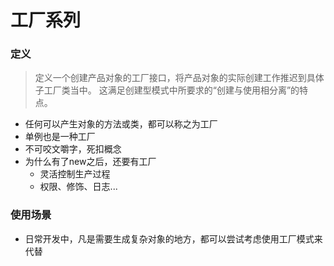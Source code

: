 # 工厂系列

### 定义

> 定义一个创建产品对象的工厂接口，将产品对象的实际创建工作推迟到具体子工厂类当中。
> 这满足创建型模式中所要求的“创建与使用相分离”的特点。

- 任何可以产生对象的方法或类，都可以称之为工厂
- 单例也是一种工厂
- 不可咬文嚼字，死扣概念
- 为什么有了new之后，还要有工厂
    - 灵活控制生产过程
    - 权限、修饰、日志...   

### 使用场景

- 日常开发中，凡是需要生成复杂对象的地方，都可以尝试考虑使用工厂模式来代替